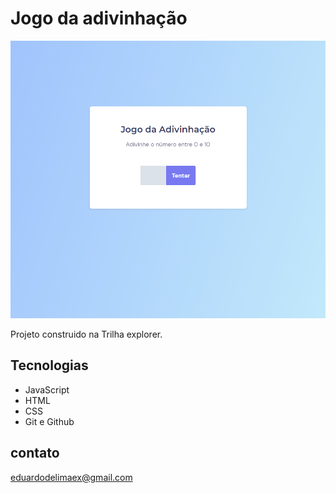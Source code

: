 # Jogo da adivinhação

![preview](./.github/Preview.png)


Projeto construido na Trilha explorer.

##  Tecnologias

- JavaScript
- HTML
- CSS
- Git e Github

## contato

eduardodelimaex@gmail.com